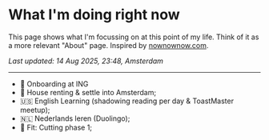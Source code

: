 # What I'm doing right now
This page shows what I'm focussing on at this point of my life. Think of it as a more relevant "About" page. Inspired by [nownownow.com](https://nownownow.com/about).

*Last updated: 14 Aug 2025, 23:48, Amsterdam*

---

* 🦁 Onboarding at ING
* 🏡 House renting & settle into Amsterdam;
* 🇺🇸 English Learning (shadowing reading per day & ToastMaster meetup);
* 🇳🇱 Nederlands leren (Duolingo);
* 💪 Fit: Cutting phase 1;


